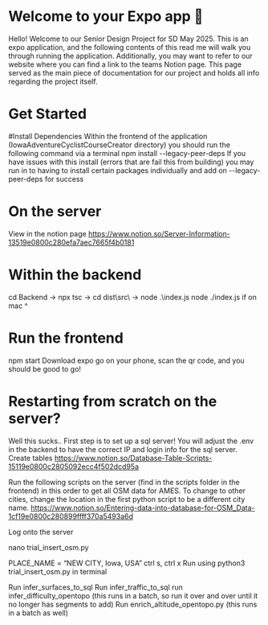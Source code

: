 # Welcome to your Expo app 👋

Hello! Welcome to our Senior Design Project for SD May 2025. This is an expo application, and the following contents of this read me will walk you through running the application.
Additionally, you may want to refer to our website where you can find a link to the teams Notion page. This page served as the main piece of documentation for our project and holds all info regarding the project itself.

# Get Started


#Install Dependencies
Within the frontend of the application (IowaAdventureCyclistCourseCreator directory) you should run the following command via a terminal
npm install --legacy-peer-deps
If you have issues with this install (errors that are fail this from building) you may run in to having to install certain packages individually and add on --legacy-peer-deps for success


# On the server
View in the notion page https://www.notion.so/Server-Information-13519e0800c280efa7aec7665f4b0181


# Within the backend
cd Backend → npx tsc → cd dist\src\ → node .\index.js
node ./index.js if on mac ^


# Run the frontend
npm start
Download expo go on your phone, scan the qr code, and you should be good to go!



# Restarting from scratch on the server?

Well this sucks.. First step is to set up a sql server! You will adjust the .env in the backend to have the correct IP and login info for the sql server.
Create tables
https://www.notion.so/Database-Table-Scripts-15119e0800c2805092ecc4f502dcd95a

Run the following scripts on the server (find in the scripts folder in the frontend) in this order to get all OSM data for AMES. To change to other cities, change the location in the first python script to be a different city name.
https://www.notion.so/Entering-data-into-database-for-OSM_Data-1cf19e0800c280899ffff370a5493a6d

Log onto the server

nano trial_insert_osm.py

PLACE_NAME = “NEW CITY, Iowa, USA”
ctrl s, ctrl x
Run using python3 trial_insert_osm.py in terminal


Run infer_surfaces_to_sql
Run infer_traffic_to_sql
run infer_difficulty_opentopo (this runs in a batch, so run it over and over until it no longer has segments to add)
Run enrich_altitude_opentopo.py (this runs in a batch as well)

